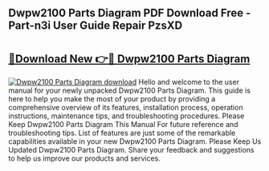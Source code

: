 ## Dwpw2100 Parts Diagram PDF Download Free - Part-n3i User Guide Repair PzsXD

# <h2><a href="http://dfobujn.blite.top/?on=Dwpw2100+Parts+Diagram">🔗Download New 👉🔴 Dwpw2100 Parts Diagram</a></h2>

[![Dwpw2100 Parts Diagram download](https://i.imgur.com/lujVjoI.png)](http://dfobujn.blite.top/?on=Dwpw2100+Parts+Diagram)
Hello and welcome to the user manual for your newly unpacked Dwpw2100 Parts Diagram. This guide is here to help you make the most of your product by providing a comprehensive overview of its features, installation process, operation instructions, maintenance tips, and troubleshooting procedures. Please Keep Dwpw2100 Parts Diagram This Manual For future reference and troubleshooting tips. List of features are just some of the remarkable capabilities available in your new Dwpw2100 Parts Diagram. Please Keep Us Updated Dwpw2100 Parts Diagram. Share your feedback and suggestions to help us improve our products and services.
